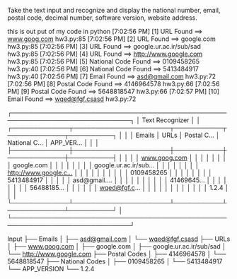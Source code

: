 Take the text input and recognize and display the national number, email, postal code, decimal number, software version, website address.


this is out put of my code in python
[7:02:56 PM] [1] URL Found ==>  www.goog.com                          hw3.py:85
[7:02:56 PM] [2] URL Found ==>  google.com                            hw3.py:85
[7:02:56 PM] [3] URL Found ==>  google.ur.ac.ir/sub/sad               hw3.py:85
[7:02:56 PM] [4] URL Found ==>  http://www.google.com                 hw3.py:85
[7:02:56 PM] [5] National Code Found ==>  0109458265                  hw3.py:40
[7:02:56 PM] [6] National Code Found ==>  5413484917                  hw3.py:40
[7:02:56 PM] [7] Email Found ==>  asd@gmail.com                       hw3.py:72
[7:02:56 PM] [8] Postal Code Found ==>  4146964578                    hw3.py:66
[7:02:56 PM] [9] Postal Code Found ==>  5648818547                    hw3.py:66
[7:02:57 PM] [10] Email Found ==>  wqed@fgf.csasd                     hw3.py:72


┌─────────────────────────────────────────────────────────────────────────────┐
│                               Text Recognizer                               │
│ ┌─────────────┬──────────────────────┬───────────┬─────────────┬──────────┐ │
│ │   Emails    │         URLs         │ Postal C… │ National C… │ APP_VER… │ │
│ ├─────────────┼──────────────────────┼───────────┼─────────────┼──────────┤ │
│ │             │     www.goog.com     │           │             │          │ │
│ │             │      google.com      │           │             │          │ │
│ │             │ google.ur.ac.ir/sub… │           │             │          │ │
│ │             │ http://www.google.c… │           │             │          │ │
│ │             │                      │           │ 0109458265  │          │ │
│ │             │                      │           │ 5413484917  │          │ │
│ │ asd@gmail.… │                      │           │             │          │ │
│ │             │                      │ 41469645… │             │          │ │
│ │             │                      │ 56488185… │             │          │ │
│ │ wqed@fgf.c… │                      │           │             │          │ │
│ │             │                      │           │             │  1.2.4   │ │
│ └─────────────┴──────────────────────┴───────────┴─────────────┴──────────┘ │
└─────────────────────────────────────────────────────────────────────────────┘


Input
├── Emails
│   ├── asd@gmail.com
│   └── wqed@fgf.csasd
├── URLs
│   ├── www.goog.com
│   ├── google.com
│   ├── google.ur.ac.ir/sub/sad
│   └── http://www.google.com
├── Postal Codes
│   ├── 4146964578
│   └── 5648818547
├── National Codes
│   ├── 0109458265
│   └── 5413484917
└── APP_VERSION
    └── 1.2.4
